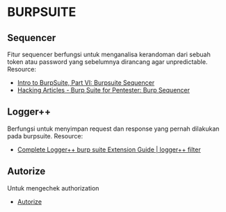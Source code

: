 # BURPSUITE

## Sequencer
Fitur sequencer berfungsi untuk menganalisa kerandoman dari sebuah token atau password yang sebelumnya dirancang agar unpredictable. Resource:
- [Intro to BurpSuite, Part VI: Burpsuite Sequencer](https://blog.nvisium.com/intro-to-burpsuite-part-vi-burpsuite)
- [Hacking Articles - Burp Suite for Pentester: Burp Sequencer](https://www.hackingarticles.in/burp-suite-for-pentester-burp-sequencer/)

## Logger++
Berfungsi untuk menyimpan request dan response yang pernah dilakukan pada burpsuite. Resource:
- [Complete Logger++ burp suite Extension Guide | logger++ filter](https://www.youtube.com/watch?v=Cqlgcjt6vgI)

## Autorize
Untuk mengechek authorization
- [Autorize](https://github.com/portswigger/autorize)
